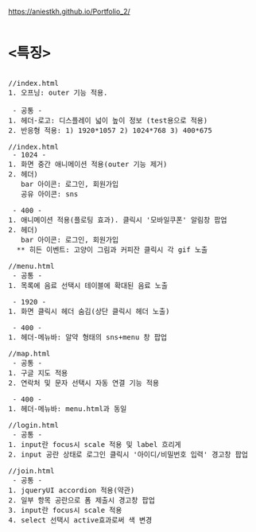 https://aniestkh.github.io/Portfolio_2/

<pre>
<h1><특징></h1>
//index.html
1. 오프닝: outer 기능 적용.

 - 공통 - 
1. 헤더-로고: 디스플레이 넓이 높이 정보 (test용으로 적용)
2. 반응형 적용: 1) 1920*1057 2) 1024*768 3) 400*675 

//index.html
 - 1024 -
1. 화면 중간 애니메이션 적용(outer 기능 제거)
2. 헤더) 
   bar 아이콘: 로그인, 회원가입
   공유 아이콘: sns
   
 - 400 -
1. 애니메이션 적용(플로팅 효과). 클릭시 '모바일쿠폰' 알림창 팝업
2. 헤더) 
   bar 아이콘: 로그인, 회원가입
  ** 히든 이벤트: 고양이 그림과 커피잔 클릭시 각 gif 노출

//menu.html
 - 공통 -
1. 목록에 음료 선택시 테이블에 확대된 음료 노출

 - 1920 -
1. 화면 클릭시 헤더 숨김(상단 클릭시 헤더 노출)

 - 400 -
1. 헤더-메뉴바: 알약 형태의 sns+menu 창 팝업

//map.html
 - 공통 -
1. 구글 지도 적용
2. 연락처 및 문자 선택시 자동 연결 기능 적용

 - 400 -
1. 헤더-메뉴바: menu.html과 동일

//login.html
 - 공통 -
1. input란 focus시 scale 적용 및 label 흐리게
2. input 공란 상태로 로그인 클릭시 '아이디/비밀번호 입력' 경고창 팝업

//join.html
 - 공통 -
1. jqueryUI accordion 적용(약관)
2. 일부 항목 공란으로 폼 제출시 경고창 팝업
3. input란 focus시 scale 적용
4. select 선택시 active효과로써 색 변경
</pre>

